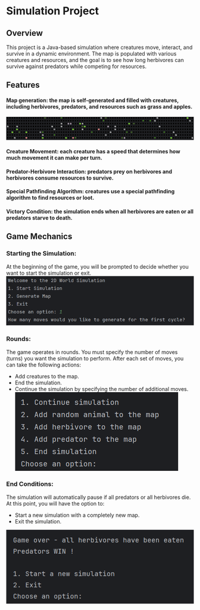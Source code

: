 # Simulation Project

## Overview
This project is a Java-based simulation where creatures move, interact, and survive in a dynamic environment. The map is populated with various creatures and resources, and the goal is to see how long herbivores can survive against predators while competing for resources.

## Features
#### Map generation: the map is self-generated and filled with creatures, including herbivores, predators, and resources such as grass and apples.
![simulation_map.png](images/simulation_map.png)
#### Creature Movement: each creature has a speed that determines how much movement it can make per turn.
#### Predator-Herbivore Interaction: predators prey on herbivores and herbivores consume resources to survive.
#### Special Pathfinding Algorithm: creatures use a special pathfinding algorithm to find resources or loot.
#### Victory Condition: the simulation ends when all herbivores are eaten or all predators starve to death.

## Game Mechanics

### Starting the Simulation:
At the beginning of the game, you will be prompted to decide whether you want to start the simulation or exit.
![simulation_sec.png](images/simulation_sec.png)

### Rounds:
The game operates in rounds. You must specify the number of moves (turns) you want the simulation to perform. After each set of moves, you can take the following actions:
* Add creatures to the map.
* End the simulation.
* Continue the simulation by specifying the number of additional moves.
![simulation_second.png](images/simulation_second.png)
### End Conditions:
The simulation will automatically pause if all predators or all herbivores die. At this point, you will have the option to:
* Start a new simulation with a completely new map.
* Exit the simulation.

![simulation_final.png](images/simulation_final.png)
